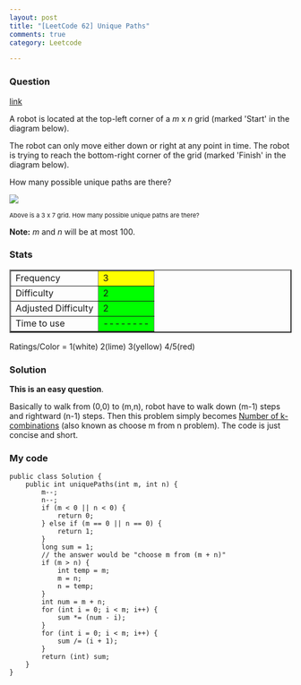```yaml
---
layout: post
title: "[LeetCode 62] Unique Paths"
comments: true
category: Leetcode

---
```


### Question 

[link](http://oj.leetcode.com/problems/unique-paths/)

<div class="question-content">
            <p></p><p>A robot is located at the top-left corner of a <i>m</i> x <i>n</i> grid (marked 'Start' in the diagram below).</p>

<p>The robot can only move either down or right at any point in time. The robot is trying to reach the bottom-right corner of the grid (marked 'Finish' in the diagram below).</p>

<p>How many possible unique paths are there?</p>

<p>
<img src="http://4.bp.blogspot.com/_UElib2WLeDE/TNJf8VtC2VI/AAAAAAAACXU/UyUa-9LKp4E/s400/robot_maze.png"><br>
</p><p style="font-size: 11px">Above is a 3 x 7 grid. How many possible unique paths are there?
</p>

<p><b>Note:</b> <i>m</i> and <i>n</i> will be at most 100.</p><p></p>
          </div>

### Stats

<table border="2">
	<tr>
		<td>Frequency</td>
		<td bgcolor="yellow">3</td>
	</tr>
	<tr>
		<td>Difficulty</td>
		<td bgcolor="lime">2</td>
	</tr>
	<tr>
		<td>Adjusted Difficulty</td>
		<td bgcolor="lime">2</td>
	</tr>
	<tr>
		<td>Time to use</td>
		<td bgcolor="lime">--------</td>
	</tr>
</table>

Ratings/Color = 1(white) 2(lime) 3(yellow) 4/5(red)

### Solution

__This is an easy question__.

Basically to walk from (0,0) to (m,n), robot have to walk down (m-1) steps and rightward (n-1) steps. Then this problem simply becomes [Number of k-combinations](http://en.wikipedia.org/wiki/Combination#Number_of_k-combinations) (also known as choose m from n problem). The code is just concise and short. 

### My code

	public class Solution {
	    public int uniquePaths(int m, int n) {
	        m--;
	        n--;
	        if (m < 0 || n < 0) {
	            return 0;
	        } else if (m == 0 || n == 0) {
	            return 1;
	        }
	        long sum = 1;
	        // the answer would be "choose m from (m + n)"
	        if (m > n) {
	            int temp = m;
	            m = n;
	            n = temp;
	        }
	        int num = m + n;
	        for (int i = 0; i < m; i++) {
	            sum *= (num - i);
	        }
	        for (int i = 0; i < m; i++) {
	            sum /= (i + 1);
	        }
	        return (int) sum;
	    }
	}
